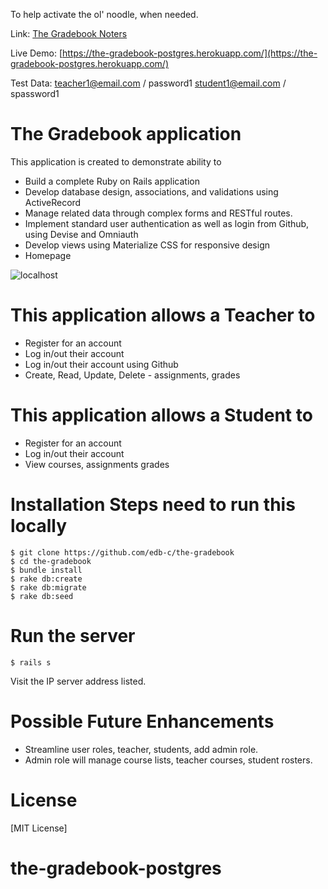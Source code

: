
To help activate the ol' noodle, when needed.

Link:  [The Gradebook Noters](http://ethelcofresi.com/Flatiron/the-gradebook.pdf)

Live Demo:  [https://the-gradebook-postgres.herokuapp.com/](https://the-gradebook-postgres.herokuapp.com/)

Test Data:   teacher1@email.com / password1   student1@email.com / spassword1


# The Gradebook application

This application is created to demonstrate ability to

  - Build a complete Ruby on Rails application
  - Develop database design, associations, and validations using ActiveRecord
  - Manage related data through complex forms and RESTful routes.
  - Implement standard user authentication as well as login from Github, using Devise and Omniauth
  - Develop views using Materialize CSS for responsive design
  - Homepage

![localhost](https://github.com/edb-c/the-gradebook/blob/master/homepage.png)

# This application allows a Teacher to
  - Register for an account
  - Log in/out their account
  - Log in/out their account using Github
  - Create, Read, Update, Delete - assignments, grades

# This application allows a Student to
  - Register for an account
  - Log in/out their account
  - View courses, assignments grades

# Installation Steps need to run this locally

    $ git clone https://github.com/edb-c/the-gradebook
    $ cd the-gradebook
    $ bundle install
    $ rake db:create  
    $ rake db:migrate
    $ rake db:seed

# Run the server

    $ rails s

Visit the IP server address listed.

# Possible Future Enhancements

  - Streamline user roles, teacher, students, add admin role.
  - Admin role will manage course lists, teacher courses, student rosters.

# License
[MIT License]
# the-gradebook-postgres
